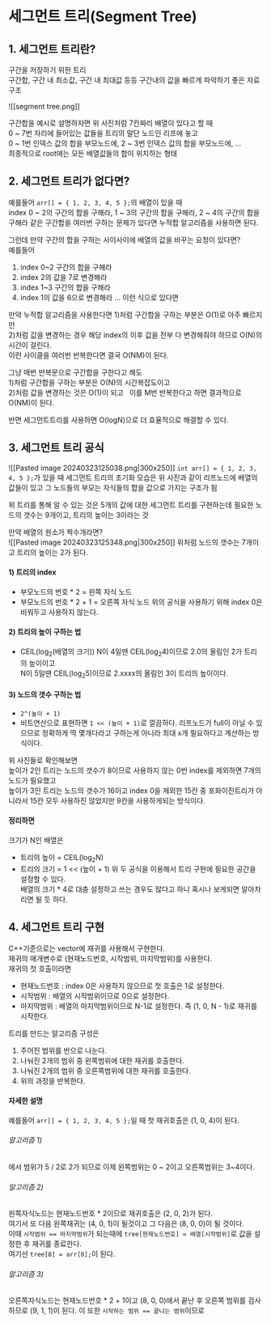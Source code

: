 # 세그먼트 트리(Segment Tree)

## 1. 세그먼트 트리란?

구간을 저장하기 위한 트리  
구간합, 구간 내 최소값, 구간 내 최대값 등등 구간내의 값을 빠르게 파악하기 좋은 자료구조  

![[segment tree.png]]

구간합을 예시로 설명하자면 위 사진처럼 7칸짜리 배열이 있다고 할 때  
0 ~ 7번 자리에 들어있는 값들을 트리의 말단 노드인 리프에 놓고  
0 ~ 1번 인덱스 값의 합을 부모노드에, 2 ~ 3번 인덱스 값의 합을 부모노드에, ...  
최종적으로 root에는 모든 배열값들의 합이 위치하는 형태  



## 2. 세그먼트 트리가 없다면?

예를들어 `arr[] = { 1, 2, 3, 4, 5 };`의 배열이 있을 때  
index 0 ~ 2의 구간의 합을 구해라, 1 ~ 3의 구간의 합을 구해라, 2 ~ 4의 구간의 합을 구해라 같은 구간합을 여러번 구하는 문제가 있다면 누적합 알고리즘을 사용하면 된다.  

그런데 만약 구간의 합을 구하는 사이사이에 배열의 값을 바꾸는 요청이 있다면?  
예를들어  
1) index 0~2 구간의 합을 구해라
2) index 2의 값을 7로 변경해라
3) index 1~3 구간의 합을 구해라
4) index 1의 값을 6으로 변경해라
   ...
이런 식으로 있다면  

만약 누적합 알고리즘을 사용한다면 1)처럼 구간합을 구하는 부분은 O(1)로 아주 빠르지만  
2)처럼 값을 변경하는 경우 해당 index의 이후 값을 전부 다 변경해줘야 하므로 O(N)의 시간이 걸린다.  
이런 사이클을 여러번 반복한다면 결국 O(NM)이 된다.  

그냥 매번 반복문으로 구간합을 구한다고 해도  
1)처럼 구간합을 구하는 부분은 O(N)의 시간복잡도이고  
2)처럼 값을 변경하는 것은 O(1)이 되고   
이를 M번 반복한다고 하면 결과적으로 O(NM)이 된다.

반면 세그먼트트리를 사용하면 O(logN)으로 더 효율적으로 해결할 수 있다.  



## 3. 세그먼트 트리 공식

![[Pasted image 20240323125038.png|300x250]]
`int arr[] = { 1, 2, 3, 4, 5 };`가 있을 때 세그먼트 트리의 초기화 모습은 위 사진과 같이 리프노드에 배열의 값들이 있고 그 노드들의 부모는 자식들의 합을 값으로 가지는 구조가 됨  

위 트리를 통해 알 수 있는 것은 5개의 값에 대한 세그먼트 트리를 구현하는데 필요한 노드의 갯수는 9개이고, 트리의 높이는 3이라는 것  

만약 배열의 원소가 짝수개라면?  
![[Pasted image 20240323125348.png|300x250]]
위처럼 노드의 갯수는 7개이고 트리의 높이는 2가 된다.  

#### 1) 트리의 index
- 부모노드의 번호 * 2 = 왼쪽 자식 노드  
- 부모노드의 번호 * 2 + 1 = 오른쪽 자식 노드
위의 공식을 사용하기 위해 index 0은 비워두고 사용하지 않는다.  

#### 2) 트리의 높이 구하는 법
- CEIL(log<sub>2</sub>(배열의 크기))
N이 4일땐 CEIL(log<sub>2</sub>4)이므로 2.0의 올림인 2가 트리의 높이이고  
N이 5일땐 CEIL(log<sub>2</sub>5)이므로 2.xxxx의 올림인 3이 트리의 높이이다.

#### 3) 노드의 갯수 구하는 법
- `2^(높이 + 1)`
- 비트연산으로 표현하면 `1 << (높이 + 1)`로 깔끔하다.
리프노드가 full이 아닐 수 있으므로 정확하게 딱 몇개다라고 구하는게 아니라 최대 x개 필요하다고 계산하는 방식이다.  

위 사진들로 확인해보면  
높이가 2인 트리는 노드의 갯수가 8이므로 사용하지 않는 0번 index를 제외하면 7개의 노드가 필요했고  
높이가 3인 트리는 노드의 갯수가 16이고 index 0을 제외한 15칸 중 포화이진트리가 아니라서 15칸 모두 사용하진 않았지만 9칸을 사용하게되는 방식이다.  

#### 정리하면
크기가 N인 배열은  
- 트리의 높이 = CEIL(log<sub>2</sub>N)
- 트리의 크기 = 1 << (높이 + 1)
위 두 공식을 이용해서 트리 구현에 필요한 공간을 설정할 수 있다.  
배열의 크기 * 4로 대충 설정하고 쓰는 경우도 많다고 하니 혹시나 보게되면 알아차리면 될 듯 하다.  



## 4. 세그먼트 트리 구현

C++기준으로는 vector에 재귀를 사용해서 구현한다.  
재귀의 매개변수로 (현재노드번호, 시작범위, 마지막범위)를 사용한다.  
재귀의 첫 호출이라면  
- 현재노드번호 : index 0은 사용하지 않으므로 첫 호출은 1로 설정한다.
- 시작범위 : 배열의 시작범위이므로 0으로 설정한다.
- 마지막범위 : 배열의 마지막범위이므로 N-1로 설정한다.
즉 (1, 0, N - 1)로 재귀를 시작한다.

트리를 만드는 알고리즘 구성은
1) 주어진 범위를 반으로 나눈다.
2) 나눠진 2개의 범위 중 왼쪽범위에 대한 재귀를 호출한다.
3) 나눠진 2개의 범위 중 오른쪽범위에 대한 재귀를 호출한다.
4) 위의 과정을 반복한다.

#### 자세한 설명
예를들어 `arr[] = { 1, 2, 3, 4, 5 };`일 때  첫 재귀호출은 (1, 0, 4)이 된다.  

###### 알고리즘 1)
에서 범위가 5 / 2로 2가 되므로 이제 왼쪽범위는 0 ~ 2이고 오른쪽범위는 3~4이다.  

###### 알고리즘 2)
왼쪽자식노드는 현재노드번호 * 2이므로 재귀호출은 (2, 0, 2)가 된다.  
여기서 또 다음 왼쪽재귀는 (4, 0, 1)이 될것이고 그 다음은 (8, 0, 0)이 될 것이다.  
이때 `시작범위 == 마지막범위`가 되는때에 `tree[현재노드번호] = 배열[시작범위]`로 값을 설정한 후 재귀를 종료한다.  
여기선 `tree[8] = arr[0];`이 된다.

###### 알고리즘 3)
오른쪽자식노드는 현재노드번호 * 2 + 1이고 (8, 0, 0)에서 끝난 후 오른쪽 범위를 검사하므로 (9, 1, 1)이 된다.
이 또한 `시작하는 범위 == 끝나는 범위`이므로 